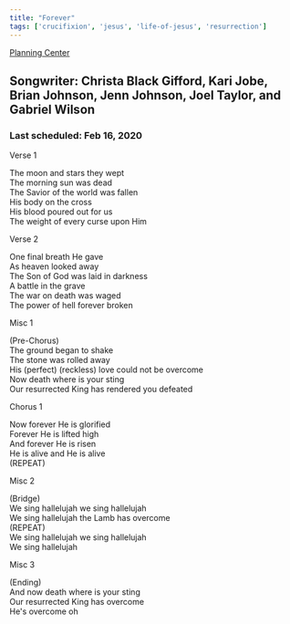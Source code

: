 ```yaml
---
title: "Forever"
tags: ['crucifixion', 'jesus', 'life-of-jesus', 'resurrection']
---
```


[Planning Center](https://services.planningcenteronline.com/songs/11622701)

## Songwriter: Christa Black Gifford, Kari Jobe, Brian Johnson, Jenn Johnson, Joel Taylor, and Gabriel Wilson
### Last scheduled: Feb 16, 2020          

Verse 1  
  
The moon and stars they wept  
The morning sun was dead  
The Savior of the world was fallen  
His body on the cross  
His blood poured out for us  
The weight of every curse upon Him  
  
Verse 2  
  
One final breath He gave  
As heaven looked away  
The Son of God was laid in darkness  
A battle in the grave  
The war on death was waged  
The power of hell forever broken  
  
Misc 1  
  
(Pre-Chorus)  
The ground began to shake  
The stone was rolled away  
His (perfect) (reckless) love could not be overcome  
Now death where is your sting  
Our resurrected King has rendered you defeated  
  
Chorus 1  
  
Now forever He is glorified  
Forever He is lifted high  
And forever He is risen  
He is alive and He is alive  
(REPEAT)  
  
Misc 2  
  
(Bridge)  
We sing hallelujah we sing hallelujah  
We sing hallelujah the Lamb has overcome  
(REPEAT)  
We sing hallelujah we sing hallelujah  
We sing hallelujah  
  
Misc 3  
  
(Ending)  
And now death where is your sting  
Our resurrected King has overcome  
He's overcome oh
